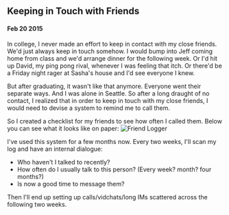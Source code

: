 ## Keeping in Touch with Friends

#### Feb 20 2015

In college, I never made an effort to keep in contact with my close friends. We'd just always keep in touch somehow. I would bump into Jeff coming home from class and we'd arrange dinner for the following week. Or I'd hit up David, my ping pong rival, whenever I was feeling that itch. Or there'd be a Friday night rager at Sasha's house and I'd see everyone I knew.

But after graduating, it wasn't like that anymore. Everyone went their separate ways. And I was alone in Seattle. So after a long draught of no contact, I realized that in order to keep in touch with my close friends, I would need to devise a system to remind me to call them. 

So I created a checklist for my friends to see how often I called them. Below you can see what it looks like on paper:
![Friend Logger](/img/friend_log.jpg)

I've used this system for a few months now. Every two weeks, I'll scan my log and have an internal dialogue:  
- Who haven't I talked to recently?   
- How often do I usually talk to this person? (Every week? month? four months?)  
- Is now a good time to message them?

Then I'll end up setting up calls/vidchats/long IMs scattered across the following two weeks.